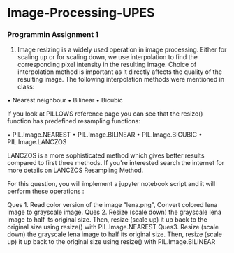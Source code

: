# Image-Processing-UPES

### Programmin Assignment 1

1.	Image resizing is a widely used operation in image processing. Either for scaling up or for scaling down, we use interpolation to find the corresponding pixel intensity in the resulting image. Choice of interpolation method is important as it directly affects the quality of the resulting image. The following interpolation methods were mentioned in class: 

• Nearest neighbour
• Bilinear 
• Bicubic 

If you look at PILLOWS reference page you can see that the resize() function has predefined resampling functions: 

• PIL.Image.NEAREST 
• PIL.Image.BILINEAR 
• PIL.Image.BICUBIC 
• PIL.Image.LANCZOS 

LANCZOS is a more sophisticated method which gives better results compared to first three methods. If you're interested search the internet for more details on LANCZOS Resampling Method. 

For this question, you will implement a jupyter notebook script and it will perform these operations :

Ques 1. Read color version of the image "lena.png", Convert colored lena image to grayscale image. 
Ques 2. Resize (scale down) the grayscale lena image to half its original size. Then, resize (scale up) it up back to the original size using resize() with PIL.Image.NEAREST 
Ques3. Resize (scale down) the grayscale lena image to half its original size. Then, resize (scale up) it up back to the original size using resize() with PIL.Image.BILINEAR 
